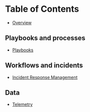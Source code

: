 # Table of Contents

- [Overview](overview.md)

## Playbooks and processes

- [Playbooks](playbooks.md)

## Workflows and incidents

- [Incident Response Management](incident-response-management.md)

## Data

- [Telemetry](telemetry.md)
